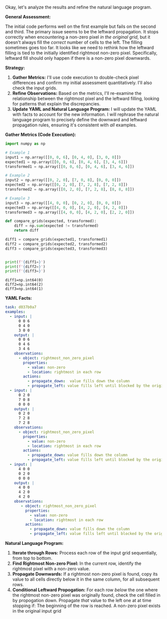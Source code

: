 Okay, let's analyze the results and refine the natural language program.

**General Assessment:**

The initial code performs well on the first example but fails on the second and third. The primary issue seems to be the leftward propagation. It stops correctly when encountering a non-zero pixel *in the original grid*, but it doesn't always fill the *correct* number of cells to the left. The filling sometimes goes too far. It looks like we need to rethink how the leftward filling is tied to the initially identified rightmost non-zero pixel. Specifically, leftward fill should only happen if there is a non-zero pixel downwards.

**Strategy:**

1.  **Gather Metrics:** I'll use code execution to double-check pixel differences and confirm my initial assessment quantitatively. I'll also check the input grids.
2.  **Refine Observations:** Based on the metrics, I'll re-examine the relationship between the rightmost pixel and the leftward filling, looking for patterns that explain the discrepancies.
3.  **Update YAML and Natural Language Program:** I will update the YAML with facts to account for the new information. I will rephrase the natural language program to precisely define the downward and leftward propagation rules, ensuring it's consistent with *all* examples.

**Gather Metrics (Code Execution):**


``` python
import numpy as np

# Example 1
input1 = np.array([[0, 0, 6], [0, 4, 0], [3, 0, 0]])
expected1 = np.array([[0, 0, 6], [0, 4, 6], [3, 4, 6]])
transformed1 = np.array([[0, 0, 6], [0, 4, 6], [3, 4, 6]])

# Example 2
input2 = np.array([[0, 2, 0], [7, 0, 8], [0, 0, 0]])
expected2 = np.array([[0, 2, 0], [7, 2, 8], [7, 2, 8]])
transformed2 = np.array([[0, 2, 0], [7, 2, 8], [8, 8, 8]])

# Example 3
input3 = np.array([[4, 0, 0], [0, 2, 0], [0, 0, 0]])
expected3 = np.array([[4, 0, 0], [4, 2, 0], [4, 2, 0]])
transformed3 = np.array([[4, 0, 0], [4, 2, 0], [2, 2, 0]])

def compare_grids(expected, transformed):
    diff = np.sum(expected != transformed)
    return diff

diff1 = compare_grids(expected1, transformed1)
diff2 = compare_grids(expected2, transformed2)
diff3 = compare_grids(expected3, transformed3)


print(f'{diff1=}')
print(f'{diff2=}')
print(f'{diff3=}')

```
```
diff1=np.int64(0)
diff2=np.int64(2)
diff3=np.int64(1)

```
**YAML Facts:**


```yaml
task: d037b0a7
examples:
  - input: |
      0 0 6
      0 4 0
      3 0 0
    output: |
      0 0 6
      0 4 6
      3 4 6
    observations:
      - object: rightmost_non_zero_pixel
        properties:
          - value: non-zero
          - location: rightmost in each row
        actions:
          - propagate_down:  value fills down the column
          - propagate_left: value fills left until blocked by the original grid's non-zero pixel
  - input: |
      0 2 0
      7 0 8
      0 0 0
    output: |
      0 2 0
      7 2 8
      7 2 8
    observations:
      - object: rightmost_non_zero_pixel
        properties:
          - value: non-zero
          - location: rightmost in each row
        actions:
          - propagate_down: value fills down the column
          - propagate_left: value fills left until blocked by the original input grid's non-zero pixel. Only occurs if propagation down has occurred.
  - input: |
      4 0 0
      0 2 0
      0 0 0
    output: |
      4 0 0
      4 2 0
      4 2 0
    observations:
       - object: rightmost_non_zero_pixel
         properties:
           - value: non-zero
           - location: rightmost in each row
         actions:
           - propagate_down: value fills down the column
           - propagate_left: value fills left until blocked by the original input grid's non-zero pixel or beginning of row. Only occurs if propagation down has occurred.
```


**Natural Language Program:**

1.  **Iterate through Rows:** Process each row of the input grid sequentially, from top to bottom.
2.  **Find Rightmost Non-zero Pixel:** In the current row, identify the rightmost pixel with a non-zero value.
3.  **Propagate Downwards:** If a rightmost non-zero pixel is found, copy its value to all cells directly below it in the same column, for all subsequent rows.
4. **Conditional Leftward Propogation:**
    For each row *below* the one where the rightmost non-zero pixel was originally found, check the cell filled in by propogation down.
    Propagate *that* value to the left one at at time stopping if:
        The beginning of the row is reached.
        A non-zero pixel exists in the original input grid

